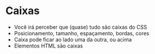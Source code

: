 # Caixas

* Você irá perceber que (quase) tudo são caixas do CSS
* Posicionamento, tamanho, espaçamento, bordas, cores
* Caixa pode ficar ao lado uma da outra, ou acima
* Elementos HTML são caixas